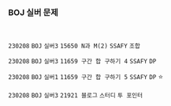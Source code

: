 <h3> BOJ 실버 문제  </h3>

<br> 

`230208` `BOJ` `실버3` `15650 N과 M(2)` `SSAFY` `조합`

`230208` `BOJ` `실버3` `11659 구간 합 구하기 4` `SSAFY` `DP`

`230208` `BOJ` `실버1` `11659 구간 합 구하기 5` `SSAFY` `DP` ⭐

`230208` `BOJ` `실버3` `21921 블로그` `스터디` `투 포인터`
